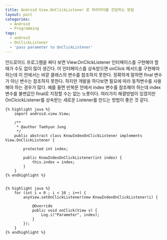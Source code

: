 ```yaml
---
title: Android View.OnClickListener 로 파라미터를 전달하는 방법
layout: post
categories:
  - Android
  - Programming
tags:
  - android
  - OnClickListener
  - 'pass parameter to OnClickListener'
---
```


안드로이드 프로그램을 짜다 보면 View.OnClickListener 인터페이스를 구현해야 할 때가 수도 없이 많이 생긴다.
이 인터페이스를 상속받으면 onClick 메서드를 구현해야 하는데 이 안에서는 바깥 클래스의 변수를 참조하지 못한다.
정확하게 말하면 final 변수가 아닌 변수는 참조하지 못한다.
하지만 개발을 하다보면 필요에 따라 동적변수를 사용해야 하는 경우가 많다.
예를 들면 반복문 안에서 index 변수를 참조해야 하는데 index 변수를 불변값인 final로 지정할 수는 없는 노릇이다.
여러가지 해결방법이 있겠지만 OnClcickListener를 상속받는 새로운 Listener를 만드는 방법이 좋은 것 같다. 


    {% highlight java %}
		import android.view.View;
		
		/**
		 * @author Taehyun Jung
		 */
		public abstract class KnowIndexOnClickListener implements View.OnClickListener {
		
		    protected int index;
		
		    public KnowIndexOnClickListener(int index) {
		        this.index = index;
		    }
		}
    {% endhighlight %}


    {% highlight java %}
        for (int i = 0 ; i < 10 ; i++) {
            anyView.setOnClickListener(new KnowIndexOnClickListener(i) {
            
                @Override
                public void onClick(View v) {
                    Log.i("Parameter", index);
                }
            });
        }
    {% endhighlight %} 